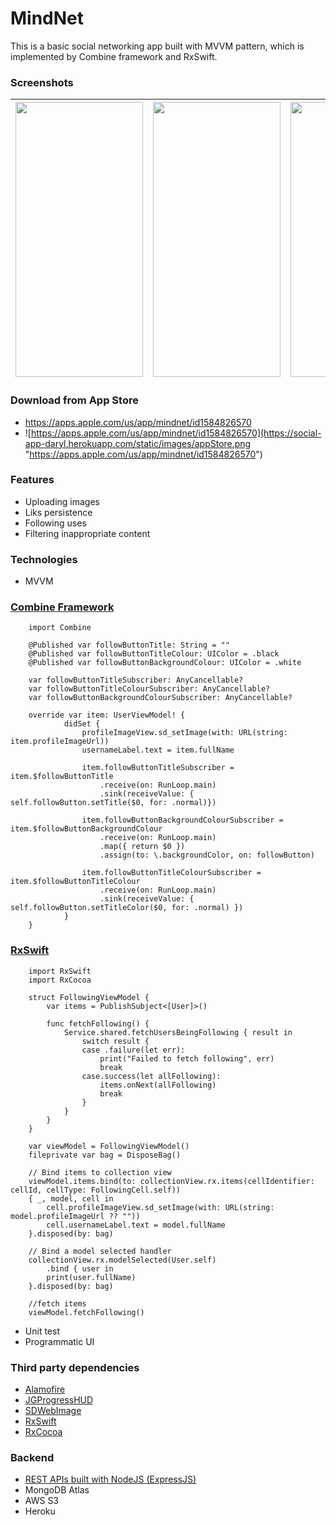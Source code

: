 # MindNet

This is a basic social networking app built with MVVM pattern, which is implemented by Combine framework and RxSwift.

### Screenshots

<img src="https://social-app-daryl.herokuapp.com/static/images/home.png" style="height: 440px; width: 204px">|<img src="https://social-app-daryl.herokuapp.com/static/images/blur.png" style="height: 440px; width: 204px">|<img src="https://social-app-daryl.herokuapp.com/static/images/profile.png" style="height: 440px; width: 204px">|<img src="https://social-app-daryl.herokuapp.com/static/images/search.png" style="height: 440px; width: 204px">|
|-|-|-|-|

### Download from App Store
* <https://apps.apple.com/us/app/mindnet/id1584826570>
* ![https://apps.apple.com/us/app/mindnet/id1584826570](https://social-app-daryl.herokuapp.com/static/images/appStore.png "https://apps.apple.com/us/app/mindnet/id1584826570")

### Features
* Uploading images
* Liks persistence
* Following uses
* Filtering inappropriate content

### Technologies

* MVVM

### [Combine Framework](https://developer.apple.com/documentation/combine)

```
    import Combine
    
    @Published var followButtonTitle: String = ""
    @Published var followButtonTitleColour: UIColor = .black
    @Published var followButtonBackgroundColour: UIColor = .white
    
    var followButtonTitleSubscriber: AnyCancellable?
    var followButtonTitleColourSubscriber: AnyCancellable?
    var followButtonBackgroundColourSubscriber: AnyCancellable?
    
    override var item: UserViewModel! {
            didSet {
                profileImageView.sd_setImage(with: URL(string: item.profileImageUrl))
                usernameLabel.text = item.fullName
    
                item.followButtonTitleSubscriber = item.$followButtonTitle
                    .receive(on: RunLoop.main)
                    .sink(receiveValue: { self.followButton.setTitle($0, for: .normal)})
                
                item.followButtonBackgroundColourSubscriber = item.$followButtonBackgroundColour
                    .receive(on: RunLoop.main)
                    .map({ return $0 })
                    .assign(to: \.backgroundColor, on: followButton)
                
                item.followButtonTitleColourSubscriber = item.$followButtonTitleColour
                    .receive(on: RunLoop.main)
                    .sink(receiveValue: { self.followButton.setTitleColor($0, for: .normal) })
            }
    }
```

### [RxSwift](https://github.com/ReactiveX/RxSwift)

```
    import RxSwift
    import RxCocoa
    
    struct FollowingViewModel {
        var items = PublishSubject<[User]>()
        
        func fetchFollowing() {
            Service.shared.fetchUsersBeingFollowing { result in
                switch result {
                case .failure(let err):
                    print("Failed to fetch following", err)
                    break
                case.success(let allFollowing):
                    items.onNext(allFollowing)
                    break
                }
            }
        }
    }

    var viewModel = FollowingViewModel()
    fileprivate var bag = DisposeBag()

    // Bind items to collection view
    viewModel.items.bind(to: collectionView.rx.items(cellIdentifier: cellId, cellType: FollowingCell.self))
    { _, model, cell in
        cell.profileImageView.sd_setImage(with: URL(string: model.profileImageUrl ?? ""))
        cell.usernameLabel.text = model.fullName
    }.disposed(by: bag)
        
    // Bind a model selected handler
    collectionView.rx.modelSelected(User.self)
        .bind { user in
        print(user.fullName)
    }.disposed(by: bag)
        
    //fetch items
    viewModel.fetchFollowing()
```

* Unit test
* Programmatic UI

### Third party dependencies
* [Alamofire](https://github.com/Alamofire/Alamofire)
* [JGProgressHUD](https://github.com/JonasGessner/JGProgressHUD)
* [SDWebImage](https://github.com/SDWebImage/SDWebImage)
* [RxSwift](https://github.com/ReactiveX/RxSwift)
* [RxCocoa](https://github.com/ReactiveX/RxSwift)

### Backend
* [REST APIs built with NodeJS (ExpressJS)](https://github.com/11th-Doctor/social_app)
* MongoDB Atlas
* AWS S3
* Heroku
